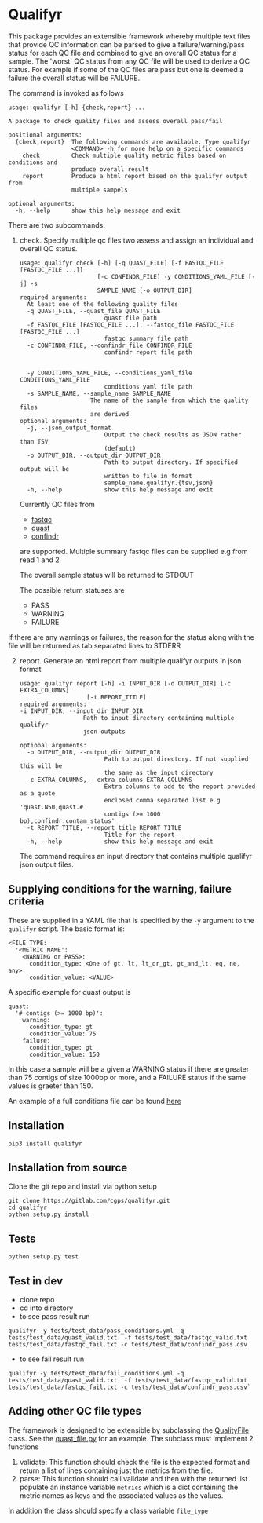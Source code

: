 # Qualifyr
This package provides an extensible framework whereby multiple text files that provide QC information can be parsed to give a failure/warning/pass status for each QC file and combined to give an overall QC status for a sample. The 'worst' QC status from any QC file will be used to derive a QC status. For example if some of the QC files are pass but one is deemed a failure the overall status will be FAILURE.

The command is invoked as follows

```
usage: qualifyr [-h] {check,report} ...

A package to check quality files and assess overall pass/fail

positional arguments:
  {check,report}  The following commands are available. Type qualifyr
                  <COMMAND> -h for more help on a specific commands
    check         Check multiple quality metric files based on conditions and
                  produce overall result
    report        Produce a html report based on the qualifyr output from
                  multiple sampels

optional arguments:
  -h, --help      show this help message and exit
```

There are two subcommands:

1. check. Specify multiple qc files two assess and assign an individual and overall QC status.

    ```
    usage: qualifyr check [-h] [-q QUAST_FILE] [-f FASTQC_FILE [FASTQC_FILE ...]]
                          [-c CONFINDR_FILE] -y CONDITIONS_YAML_FILE [-j] -s
                          SAMPLE_NAME [-o OUTPUT_DIR]
    required arguments:
      At least one of the following quality files
      -q QUAST_FILE, --quast_file QUAST_FILE
                            quast file path
      -f FASTQC_FILE [FASTQC_FILE ...], --fastqc_file FASTQC_FILE [FASTQC_FILE ...]
                            fastqc summary file path
      -c CONFINDR_FILE, --confindr_file CONFINDR_FILE
                            confindr report file path


      -y CONDITIONS_YAML_FILE, --conditions_yaml_file CONDITIONS_YAML_FILE
                            conditions yaml file path
      -s SAMPLE_NAME, --sample_name SAMPLE_NAME
                        The name of the sample from which the quality files
                        are derived
    optional arguments:
      -j, --json_output_format
                            Output the check results as JSON rather than TSV
                            (default)
      -o OUTPUT_DIR, --output_dir OUTPUT_DIR
                            Path to output directory. If specified output will be
                            written to file in format
                            sample_name.qualifyr.{tsv,json}
      -h, --help            show this help message and exit
    ```
    Currently QC files from
      - [fastqc](https://www.bioinformatics.babraham.ac.uk/projects/fastqc/)
      - [quast](http://bioinf.spbau.ru/quast)
      - [confindr](https://lowandrew.github.io/ConFindr/)

    are supported. Multiple summary fastqc files can be supplied e.g from read 1 and 2

    The overall sample status will be returned to STDOUT

    The possible return statuses are
      - PASS
      - WARNING
      - FAILURE

  If there are any warnings or failures, the reason for the status along with the file will be returned as tab separated lines to STDERR

2. report. Generate an html report from multiple qualifyr outputs in json format
    ```
    usage: qualifyr report [-h] -i INPUT_DIR [-o OUTPUT_DIR] [-c EXTRA_COLUMNS]
                       [-t REPORT_TITLE]
    required arguments:
    -i INPUT_DIR, --input_dir INPUT_DIR
                      Path to input directory containing multiple qualifyr
                      json outputs

    optional arguments:
      -o OUTPUT_DIR, --output_dir OUTPUT_DIR
                            Path to output directory. If not supplied this will be 
                            the same as the input directory
      -c EXTRA_COLUMNS, --extra_columns EXTRA_COLUMNS
                            Extra columns to add to the report provided as a quote
                            enclosed comma separated list e.g 'quast.N50,quast.#
                            contigs (>= 1000 bp),confindr.contam_status'
      -t REPORT_TITLE, --report_title REPORT_TITLE
                            Title for the report
      -h, --help            show this help message and exit
    ```
    The command requires an input directory that contains multiple qualifyr json output files.


## Supplying conditions for the warning, failure criteria
These are supplied in a YAML file that is specified by the `-y` argument to the `qualifyr` script. The basic format is:

```
<FILE TYPE:
  '<METRIC NAME':
    <WARNING or PASS>:
      condition_type: <One of gt, lt, lt_or_gt, gt_and_lt, eq, ne, any>
      condition_value: <VALUE>
```

A specific example for quast output is

```
quast:
  '# contigs (>= 1000 bp)':
    warning:
      condition_type: gt
      condition_value: 75
    failure:
      condition_type: gt
      condition_value: 150
```
In this case a sample will be a given a WARNING status if there are greater than 75 contigs of size 1000bp or more, and a FAILURE status if the same values is graeter than 150.

An example of a full conditions file can be found [here](example_qc_conditions.yml)


## Installation 
```
pip3 install qualifyr
```

## Installation from source
Clone the git repo and install via python setup
```
git clone https://gitlab.com/cgps/qualifyr.git
cd qualifyr
python setup.py install
```

## Tests
```
python setup.py test
``` 

## Test in dev
  - clone repo
  - cd into directory
  - to see pass result run
  ```
  qualifyr -y tests/test_data/pass_conditions.yml -q tests/test_data/quast_valid.txt  -f tests/test_data/fastqc_valid.txt   tests/test_data/fastqc_fail.txt -c tests/test_data/confindr_pass.csv
  ```
  - to see fail result run
  ```
  qualifyr -y tests/test_data/fail_conditions.yml -q tests/test_data/quast_valid.txt  -f tests/test_data/fastqc_valid.txt   tests/test_data/fastqc_fail.txt -c tests/test_data/confindr_pass.csv`
  ```

## Adding other QC file types
The framework is designed to be extensible by subclassing the [QualityFile](qualifyr/quality_file.py) class. See the [quast_file.py](qualifyr/quast_file.py) for an example.
The subclass must implement 2 functions

1. validate: This function should check the file is the expected format and return a list of lines containing just the metrics from the file.
2. parse: This function should call validate and then with the returned list populate an instance variable `metrics` which is a dict containing the metric names as keys and the associated values as the values.

In addition the class should specify a class variable `file_type`
